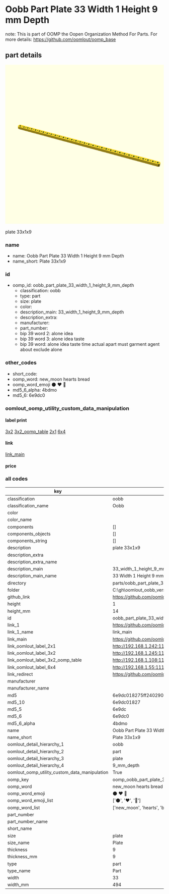 # Oobb Part Plate 33 Width 1 Height 9 mm Depth  

note: This is part of OOMP the Oopen Organization Method For Parts. For more details: https://github.com/oomlout/oomp_base

##  part details
  

[![](3dpr.png)](3dpr.png)

plate 33x1x9



### name
* name: Oobb Part Plate 33 Width 1 Height 9 mm Depth
* name_short: Plate 33x1x9 
### id
* oomp_id: oobb_part_plate_33_width_1_height_9_mm_depth
  * classification: oobb
  * type: part
  * size: plate
  * color: 
  * description_main: 33_width_1_height_9_mm_depth
  * description_extra: 
  * manufacturer: 
  * part_number: 
  * bip 39 word 2: alone idea
  * bip 39 word 3: alone idea taste
  * bip 39 word: alone idea taste time actual apart must garment agent about exclude alone

### other_codes
* short_code: 
* oomp_word: new_moon hearts bread
* oomp_word_emoji :new_moon: :hearts: :bread:
* md5_6_alpha: 4bdmo
* md5_6: 6e9dc0






### oomlout_oomp_utility_custom_data_manipulation
#### label print
[3x2](http://192.168.1.245:1112/?label=oomp%204bdmo)
[3x2_oomp_table](http://192.168.1.108:1112/?label=oomp%204bdmo)
[2x1](http://192.168.1.242:1112/?label=oomp%204bdmo)
[6x4](http://192.168.1.55:1112/?label=oomp%204bdmo)    

#### link

[link_main](https://github.com/oomlout/oomlout_oobb_version_4_generated_parts/tree/main/navigation_oomp/oobb/part/plate/33_width_1_height_9_mm_depth/part)                              

#### price







### all codes 
| key | value |  
| --- | --- |  
| classification | oobb |  
| classification_name | Oobb |  
| color |  |  
| color_name |  |  
| components | [] |  
| components_objects | [] |  
| components_string | [] |  
| description | plate 33x1x9 |  
| description_extra |  |  
| description_extra_name |  |  
| description_main | 33_width_1_height_9_mm_depth |  
| description_main_name | 33 Width 1 Height 9 mm Depth |  
| directory | parts/oobb_part_plate_33_width_1_height_9_mm_depth |  
| folder | C:\gh\oomlout_oobb_version_4_generated_parts\parts\oobb_part_plate_33_width_1_height_9_mm_depth |  
| github_link | https://github.com/oomlout/oomlout_oomp_part_src/tree/main/parts/oobb_part_plate_33_width_1_height_9_mm_depth |  
| height | 1 |  
| height_mm | 14 |  
| id | oobb_part_plate_33_width_1_height_9_mm_depth |  
| link_1 | https://github.com/oomlout/oomlout_oobb_version_4_generated_parts/tree/main/navigation_oomp/oobb/part/plate/33_width_1_height_9_mm_depth/part |  
| link_1_name | link_main |  
| link_main | https://github.com/oomlout/oomlout_oobb_version_4_generated_parts/tree/main/navigation_oomp/oobb/part/plate/33_width_1_height_9_mm_depth/part |  
| link_oomlout_label_2x1 | http://192.168.1.242:1112/?label=oomp%204bdmo |  
| link_oomlout_label_3x2 | http://192.168.1.245:1112/?label=oomp%204bdmo |  
| link_oomlout_label_3x2_oomp_table | http://192.168.1.108:1112/?label=oomp%204bdmo |  
| link_oomlout_label_6x4 | http://192.168.1.55:1112/?label=oomp%204bdmo |  
| link_redirect | https://github.com/oomlout/oomlout_oobb_version_4_generated_parts/tree/main/parts/oobb_plate_33_01_09 |  
| manufacturer |  |  
| manufacturer_name |  |  
| md5 | 6e9dc018275ff24029017e25bc5c1837 |  
| md5_10 | 6e9dc01827 |  
| md5_5 | 6e9dc |  
| md5_6 | 6e9dc0 |  
| md5_6_alpha | 4bdmo |  
| name | Oobb Part Plate 33 Width 1 Height 9 mm Depth |  
| name_short | Plate 33x1x9  |  
| oomlout_detail_hierarchy_1 | oobb |  
| oomlout_detail_hierarchy_2 | part |  
| oomlout_detail_hierarchy_3 | plate |  
| oomlout_detail_hierarchy_4 | 9_mm_depth |  
| oomlout_oomp_utility_custom_data_manipulation | True |  
| oomp_key | oomp_oobb_part_plate_33_width_1_height_9_mm_depth |  
| oomp_word | new_moon hearts bread |  
| oomp_word_emoji | :new_moon: :hearts: :bread: |  
| oomp_word_emoji_list | [':new_moon:', ':hearts:', ':bread:'] |  
| oomp_word_list | ['new_moon', 'hearts', 'bread'] |  
| part_number |  |  
| part_number_name |  |  
| short_name |  |  
| size | plate |  
| size_name | Plate |  
| thickness | 9 |  
| thickness_mm | 9 |  
| type | part |  
| type_name | Part |  
| width | 33 |  
| width_mm | 494 |  
